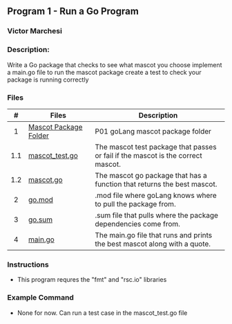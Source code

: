## Program 1 - Run a Go Program
### Victor Marchesi
### Description:

Write a Go package that checks to see what mascot you choose implement a main.go file to run the mascot package create a test to check your package is running correctly


### Files

|    #    | Files    | Description                      |
| :---: | -------- | -------------------------------- |
|    1    | [Mascot Package Folder](./mascot) | P01 goLang mascot package folder |
|    1.1    | [mascot_test.go](./mascot/mascot_test.go) | The mascot test package that passes or fail if the mascot is the correct mascot. |
|    1.2    | [mascot.go](./mascot/mascot.go) | The mascot go package that has a function that returns the best mascot. |
|    2    | [go.mod](./go.mod) | .mod file where goLang knows where to pull the package from. |
|    3    | [go.sum](./go.sum) | .sum file that pulls where the package dependencies come from. |
|    4    | [main.go](./main.go) | The main.go file that runs and prints the best mascot along with a quote. |




### Instructions

- This program requres the "fmt" and "rsc.io" libraries

### Example Command

- None for now. Can run a test case in the mascot_test.go file

